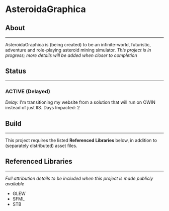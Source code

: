 # AsteroidaGraphica
## About
--------------------

AsteroidaGraphica is (being created) to be an infinite-world, futuristic, adventure and role-playing asteroid mining simulator.
*This project is in progress; more details will be added when closer to completion*

## Status
-------------------
### ACTIVE (Delayed)

*Delay:* I'm transitioning my website from a solution that will run on OWIN instead of just IIS.
Days Impacted: 2

## Build
--------
This project requires the listed **Referenced Libraries** below, in addition to (separately distributed) asset files.

## Referenced Libraries
---------------------
*Full attribution details to be included when this project is made publicly available*
* GLEW
* SFML
* STB